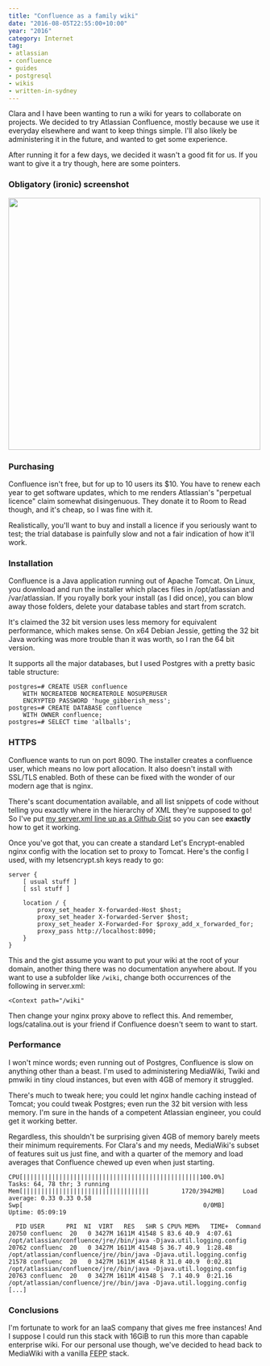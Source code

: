 ```yaml
---
title: "Confluence as a family wiki"
date: "2016-08-05T22:55:00+10:00"
year: "2016"
category: Internet
tag:
- atlassian
- confluence
- guides
- postgresql
- wikis
- written-in-sydney
---
```

Clara and I have been wanting to run a wiki for years to collaborate on projects. We decided to try Atlassian Confluence, mostly because we use it everyday elsewhere and want to keep things simple. I'll also likely be administering it in the future, and wanted to get some experience.

After running it for a few days, we decided it wasn't a good fit for us. If you want to give it a try though, here are some pointers.

### Obligatory (ironic) screenshot

<p><img src="https://rubenerd.com/files/2016/confluence-screenshot.png" srcset="https://rubenerd.com/files/2016/confluence-screenshot.png 1x, https://rubenerd.com/files/2016/confluence-screenshot@2x.png 2x" alt="" style="width:500px" /></p>

### Purchasing

Confluence isn't free, but for up to 10 users its $10. You have to renew each year to get software updates, which to me renders Atlassian's "perpetual licence" claim somewhat disingenuous. They donate it to Room to Read though, and it's cheap, so I was fine with it.

Realistically, you'll want to buy and install a licence if you seriously want to test; the trial database is painfully slow and not a fair indication of how it'll work.

### Installation

Confluence is a Java application running out of Apache Tomcat. On Linux, you download and run the installer which places files in /opt/atlassian and /var/atlassian. If you royally bork your install (as I did once), you can blow away those folders, delete your database tables and start from scratch.

It's claimed the 32 bit version uses less memory for equivalent performance, which makes sense. On x64 Debian Jessie, getting the 32 bit Java working was more trouble than it was worth, so I ran the 64 bit version.

It supports all the major databases, but I used Postgres with a pretty basic table structure:

    postgres=# CREATE USER confluence 
        WITH NOCREATEDB NOCREATEROLE NOSUPERUSER 
        ENCRYPTED PASSWORD 'huge_gibberish_mess';
    postgres=# CREATE DATABASE confluence
        WITH OWNER confluence;
    postgres=# SELECT time 'allballs';

### HTTPS

Confluence wants to run on port 8090. The installer creates a confluence user, which means no low port allocation. It also doesn't install with SSL/TLS enabled. Both of these can be fixed with the wonder of our modern age that is nginx.

There's scant documentation available, and all list snippets of code without telling you exactly where in the hierarchy of XML they're supposed to go! So I've put [my server.xml line up as a Github Gist](https://gist.github.com/rubenerd/f53ff757fabf5376fe86f5c30da1cb48) so you can see **exactly** how to get it working.

Once you've got that, you can create a standard Let's Encrypt-enabled nginx config with the location set to proxy to Tomcat. Here's the config I used, with my letsencrypt.sh keys ready to go:

    server {
        [ usual stuff ]
        [ ssl stuff ]

        location / {
            proxy_set_header X-forwarded-Host $host;
            proxy_set_header X-forwarded-Server $host;
            proxy_set_header X-Forwarded-For $proxy_add_x_forwarded_for;
            proxy_pass http://localhost:8090;
        }
    }

This and the gist assume you want to put your wiki at the root of your domain, another thing there was no documentation anywhere about. If you want to use a subfolder like `/wiki`, change both occurrences of the following in server.xml:

    <Context path="/wiki"

Then change your nginx proxy above to reflect this. And remember, logs/catalina.out is your friend if Confluence doesn't seem to want to start.

### Performance

I won't mince words; even running out of Postgres, Confluence is slow on anything other than a beast. I'm used to administering MediaWiki, Twiki and pmwiki in tiny cloud instances, but even with 4GB of memory it struggled.

There's much to tweak here; you could let nginx handle caching instead of Tomcat; you could tweak Postgres; even run the 32 bit version with less memory. I'm sure in the hands of a competent Atlassian engineer, you could get it working better.

Regardless, this shouldn't be surprising given 4GB of memory barely meets their minimum requirements. For Clara's and my needs, MediaWiki's subset of features suit us just fine, and with a quarter of the memory and load averages that Confluence chewed up even when just starting.

    CPU[|||||||||||||||||||||||||||||||||||||||||||||||||100.0%]     Tasks: 64, 78 thr; 3 running
    Mem[|||||||||||||||||||||||||||||||||||         1720/3942MB]     Load average: 0.33 0.33 0.58
    Swp[                                                  0/0MB]     Uptime: 05:09:19

      PID USER      PRI  NI  VIRT   RES   SHR S CPU% MEM%   TIME+  Command
    20750 confluenc  20   0 3427M 1611M 41548 S 83.6 40.9  4:07.61 /opt/atlassian/confluence/jre//bin/java -Djava.util.logging.config
    20762 confluenc  20   0 3427M 1611M 41548 S 36.7 40.9  1:28.48 /opt/atlassian/confluence/jre//bin/java -Djava.util.logging.config
    21578 confluenc  20   0 3427M 1611M 41548 R 31.0 40.9  0:02.81 /opt/atlassian/confluence/jre//bin/java -Djava.util.logging.config
    20763 confluenc  20   0 3427M 1611M 41548 S  7.1 40.9  0:21.16 /opt/atlassian/confluence/jre//bin/java -Djava.util.logging.config
    [...]

### Conclusions

I'm fortunate to work for an IaaS company that gives me free instances! And I suppose I could run this stack with 16GiB to run this more than capable enterprise wiki. For our personal use though, we've decided to head back to MediaWiki with a vanilla <abbr title="FreeBSD nginx Postgres PHP">FEPP</abbr> stack.

